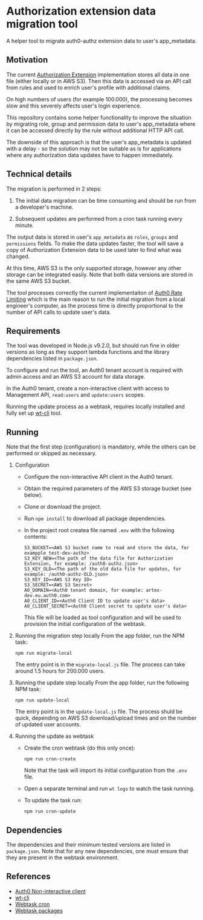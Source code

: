 # Authorization extension data migration tool

A helper tool to migrate auth0-authz extension data to user's app_metadata.

## Motivation

The current
[Authorization Extension](https://auth0.com/docs/extensions/authorization-extension/v2)
implementation stores all data in one file (either locally or in AWS S3).
Then this data is accessed via an API call from rules and used to enrich
user's profile with additional claims.

On high numbers of users (for example 100.000), the processing becomes slow
and this severely affects user's login experience.

This repository contains some helper functionality to improve the situation by
migrating role, group and permission data to user's app_metadata where it can
be accessed directly by the rule without additional HTTP API call.

The downside of this approach is that the user's app_metadata is updated with
a delay - so the solution may not be suitable as is for applications where
any authorization data updates have to happen immediately.

## Technical details

The migration is performed in 2 steps:

1. The initial data migration can be time consuming and should be run from a
   developer's machine.

2. Subsequent updates are performed from a cron task running every minute.

The output data is stored in user's `app_metadata` as `roles`, `groups` and
`permissions` fields. To make the data updates faster, the tool will save a
copy of Authorization Extension data to be used later to find what was
changed.

At this time, AWS S3 is the only supported storage, however any other storage
can be integrated easily. Note that both data versions are stored in the same
AWS S3 bucket.

The tool processes correctly the current implementaiton of
[Auth0 Rate Limiting](https://auth0.com/docs/policies/rate-limits) which is
the main reason to run the initial migration from a local engineer's computer,
as the process time is directly proportional to the number of API calls to
update user's data.

## Requirements

The tool was developed in Node.js v9.2.0, but should run fine in older versions
as long as they support lambda functions and the library dependencies listed in
`package.json`.

To configure and run the tool, an Auth0 tenant account is required with admin
access and an AWS S3 account for data storage.

In the Auth0 tenant, create a non-interactive client with access to Management
API, `read:users` and `update:users` scopes.

Running the update process as a webtask, requires locally installed and fully
set up [wt-cli](https://webtask.io/docs/wt-cli) tool.

## Running

Note that the first step (configuration) is mandatory, while the others can be
performed or skipped as necessary.

1. Configuration
   - Configure the non-interactive API client in the Auth0 tenant.
   - Obtain the required parameters of the AWS S3 storage bucket (see below).
   - Clone or download the project.
   - Run `npm install` to download all package dependencies.
   - In the project root createa file named `.env` with the following contents:
     ```
     S3_BUCKET=<AWS S3 bucket name to read and store the data, for exampple test-dev-authz>
     S3_KEY_NEW=<The path of the data file for Authorization Extension, for example: /auth0-authz.json>
     S3_KEY_OLD=<The path of the old data file for updates, for example: /auth0-authz-OLD.json>
     S3_KEY_ID=<AWS S3 Key ID>
     S3_SECRET=<AWS S3 Secret>
     A0_DOMAIN=<Auth0 tenant domain, for example: artex-dev.eu.auth0.com>
     A0_CLIENT_ID=<Auth0 Client ID to update user's data>
     A0_CLIENT_SECRET=<Auth0 Client secret to update user's data>
     ```

     This file will be loaded as tool configuration and will be used to
     provision the initial configuration of the webtask.


2. Running the migration step locally
   From the app folder, run the NPM task:
   ```
   npm run migrate-local
   ```

   The entry point is in the `migrate-local.js` file. The process can take 
   around 1.5 hours for 200.000 users.

3. Running the update step locally
   From the app folder, run the following NPM task:
   ```
   npm run update-local
   ```

   The entry point is in the `update-local.js` file. The process shuld be
   quick, depending on AWS S3 download/upload times and on the number of
   updated user accounts.

4. Running the update as webtask
   - Create the cron webtask (do this only once):
     ```
     npm run cron-create
     ```
     
     Note that the task will import its initial configuration from the `.env`
     file.

   - Open a separate terminal and run `wt logs` to watch the task running.
   - To update the task run:
     ```
     npm run cron-update
     ```

## Dependencies

The dependencies and their minimum tested versions are listed in `package.json`.
Note that for any new dependencies, one must ensure that they are present in
the webtask environment.

## References

* [Auth0 Non-interactive client](https://auth0.com/docs/clients/client-settings/non-interactive)
* [wt-cli](https://github.com/auth0/wt-cli)
* [Webtask cron](https://webtask.io/docs/cron)
* [Webtask packages](https://tehsis.github.io/webtaskio-canirequire/)
